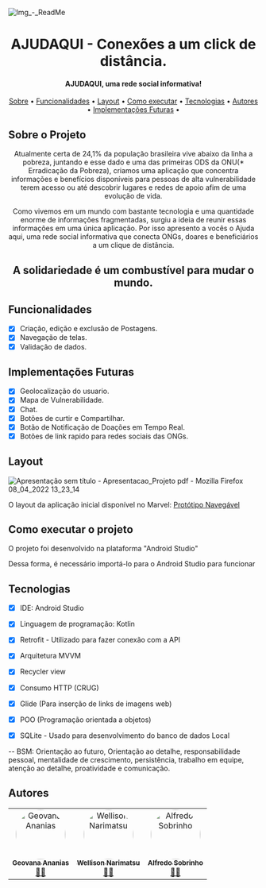 
![Img_-_ReadMe](https://user-images.githubusercontent.com/93824520/162472383-7cb10a8d-a9c4-42f9-9cf4-4d4728eacedc.png)



<h1 align="center"> AJUDAQUI - Conexões a um click de distância. </h1>
  
  <h4 align="center"> 
	AJUDAQUI, uma rede social informativa!
</h4>
	
	
 <p align="center">
 <a href="#-sobre-o-projeto">Sobre</a> •
 <a href="#-funcionalidades">Funcionalidades</a> •
 <a href="#-layout">Layout</a> • 
 <a href="#-como-executar-o-projeto">Como executar</a> • 
 <a href="#-tecnologias">Tecnologias</a> • 
 <a href="#-autores">Autores</a> • 
 <a href="#-Implementações-futuras">Implementações Futuras</a> • 
</p>
	
	
</h4>

<a id="-sobre-o-projeto"></a>

## Sobre o Projeto
<p align="center"> 
   Atualmente certa de 24,1% da população brasileira vive abaixo da linha a pobreza, juntando e esse dado 
  e uma das primeiras ODS da ONU(* Erradicação da Pobreza), criamos uma aplicação que concentra informações e
  benefícios disponíveis para pessoas de alta vulnerabilidade terem acesso ou até descobrir lugares e redes de apoio afim 
de uma evolução de vida.
</p>
<p align="center"> 
	Como vivemos em um mundo com bastante
 tecnologia e uma quantidade enorme de informações fragmentadas, surgiu a ideia de reunir essas informações em
 uma única aplicação. Por isso apresento 
a vocês o Ajuda aqui, uma rede social informativa que conecta ONGs, doares e beneficiários a um 
clique de distância. 
	</p>
<h2 align="center"> 
          A solidariedade é um combustível para mudar o mundo.
     </h2>

<a id="-funcionalidades"></a>

## Funcionalidades

- [x] Criação, edição e exclusão de Postagens.
- [x] Navegação de telas.
- [x] Validação de dados.

## Implementações Futuras

- [x] Geolocalização do usuario.
- [x] Mapa de Vulnerabilidade.
- [x] Chat. 
- [x] Botões de curtir e Compartilhar.
- [x] Botão de Notificação de Doações em Tempo Real.
- [x] Botões de link rapido para redes sociais das ONGs. 

<a id="-layout"></a>

## Layout

![Apresentação sem título - Apresentacao_Projeto pdf - Mozilla Firefox 08_04_2022 13_23_14](https://user-images.githubusercontent.com/93824520/162482973-a8ce944a-8701-4c39-9856-ddfa096cacfa.png)

O layout da aplicação inicial disponível no Marvel:
[Protótipo Navegável](https://marvelapp.com/prototype/90418ga/screen/85662155)


<a id="-como-executar-o-projeto"></a>

## Como executar o projeto

O projeto foi desenvolvido na plataforma "Android Studio" 

Dessa forma, é necessário importá-lo para o Android Studio para funcionar

<a id="-tecnologias"></a>

## Tecnologias

- [x] IDE: Android Studio 
- [x] Linguagem de programação: Kotlin
- [x] Retrofit - Utilizado para fazer conexão com a API 
- [x] Arquitetura MVVM
- [x] Recycler view
- [x] Consumo HTTP (CRUG)
- [x] Glide (Para inserção de links de imagens web)
- [x] POO (Programação orientada a objetos)
- [x] SQLite - Usado para desenvolvimento do banco de dados Local


-- BSM: Orientação ao futuro, Orientação ao detalhe, responsabilidade pessoal, mentalidade de crescimento, persistência, trabalho em equipe, atenção ao detalhe, proatividade e comunicação.

<a id="-autores"></a>

## Autores

<table>
  <tr>
    <td align="center"><a href="https://www.linkedin.com/in/geovana-ananias-095a8b192/"><img style="border-radius: 50%;" src="https://user-images.githubusercontent.com/99733359/162478386-8215fa0e-2d68-4735-bcf7-134f251b26f7.jpeg" width="100px;" alt="Geovana Ananias"/><br /><sub><b>Geovana Ananias</b></sub></a><br /><a href="https://github.com/geovanaAnani" title="Desenvolvedor FullStack Mobile Jr.">👨‍🚀</a></td>
    <td align="center"><a href="https://www.linkedin.com/in/wellison-sadao-narimatsu-a00788129/"><img style="border-radius: 50%;" src="https://user-images.githubusercontent.com/99733359/162479106-98e2192d-70a0-4767-84f8-27b3d7fb26bd.jpeg" width="100px;" alt="Wellison Narimatsu"/><br /><sub><b>Wellison Narimatsu</b></sub></a><br /><a href="https://github.com/wellnarimatsu" title="Desenvolvedor FullStack Mobile Jr.">👨‍🚀</a></td>
    <td align="center"><a href="https://www.linkedin.com/in/alfredo-pereira-sobrinho-07ab15225/"><img style="border-radius: 50%;" src="https://user-images.githubusercontent.com/99733359/162478877-baba1b22-e133-4eed-98b8-066c1531cfc9.jpg" width="100px;" alt="Alfredo Sobrinho"/><br /><sub><b>Alfredo Sobrinho</b></sub></a><br /><a href="https://github.com/AlfredoSobrinho" title="Desenvolvedor FullStack Mobile Jr.">👨‍🚀</a></td>
    
  </tr>
  </table>
